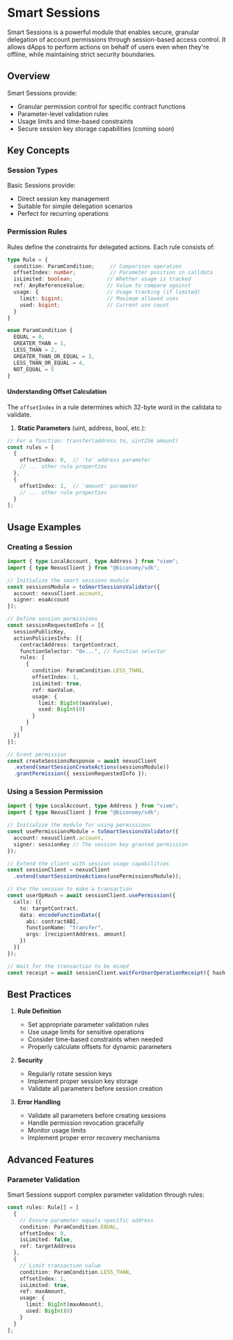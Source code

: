 # Smart Sessions

Smart Sessions is a powerful module that enables secure, granular delegation of account permissions through session-based access control. It allows dApps to perform actions on behalf of users even when they're offline, while maintaining strict security boundaries.

## Overview

Smart Sessions provide:
- Granular permission control for specific contract functions
- Parameter-level validation rules
- Usage limits and time-based constraints
- Secure session key storage capabilities (coming soon)

## Key Concepts

### Session Types

Basic Sessions provide:
- Direct session key management
- Suitable for simple delegation scenarios
- Perfect for recurring operations

### Permission Rules

Rules define the constraints for delegated actions. Each rule consists of:

```typescript
type Rule = {
  condition: ParamCondition;     // Comparison operation
  offsetIndex: number;           // Parameter position in calldata
  isLimited: boolean;           // Whether usage is tracked
  ref: AnyReferenceValue;       // Value to compare against
  usage: {                      // Usage tracking (if limited)
    limit: bigint;              // Maximum allowed uses
    used: bigint;               // Current use count
  }
}

enum ParamCondition {
  EQUAL = 0,
  GREATER_THAN = 1,
  LESS_THAN = 2,
  GREATER_THAN_OR_EQUAL = 3,
  LESS_THAN_OR_EQUAL = 4,
  NOT_EQUAL = 5
}
```


#### Understanding Offset Calculation

The `offsetIndex` in a rule determines which 32-byte word in the calldata to validate. 

1. **Static Parameters** (uint, address, bool, etc.):
```typescript
// For a function: transfer(address to, uint256 amount)
const rules = [
  {
    offsetIndex: 0,  // 'to' address parameter
    // ... other rule properties
  },
  {
    offsetIndex: 1,  // 'amount' parameter
    // ... other rule properties
  }
];
```

## Usage Examples

### Creating a Session

```typescript
import { type LocalAccount, type Address } from "viem";
import { type NexusClient } from "@biconomy/sdk";

// Initialize the smart sessions module
const sessionsModule = toSmartSessionsValidator({
  account: nexusClient.account,
  signer: eoaAccount
});

// Define session permissions
const sessionRequestedInfo = [{
  sessionPublicKey,
  actionPoliciesInfo: [{
    contractAddress: targetContract,
    functionSelector: "0x...", // Function selector
    rules: [
      {
        condition: ParamCondition.LESS_THAN,
        offsetIndex: 1,
        isLimited: true,
        ref: maxValue,
        usage: {
          limit: BigInt(maxValue),
          used: BigInt(0)
        }
      }
    ]
  }]
}];

// Grant permission
const createSessionsResponse = await nexusClient
  .extend(smartSessionCreateActions(sessionsModule))
  .grantPermission({ sessionRequestedInfo });
```

### Using a Session Permission

```typescript
import { type LocalAccount, type Address } from "viem";
import { type NexusClient } from "@biconomy/sdk";

// Initialize the module for using permissions
const usePermissionsModule = toSmartSessionsValidator({
  account: nexusClient.account,
  signer: sessionKey // The session key granted permission
});

// Extend the client with session usage capabilities
const sessionClient = nexusClient
  .extend(smartSessionUseActions(usePermissionsModule));

// Use the session to make a transaction
const userOpHash = await sessionClient.usePermission({
  calls: [{
    to: targetContract,
    data: encodeFunctionData({
      abi: contractABI,
      functionName: "transfer",
      args: [recipientAddress, amount]
    })
  }]
});

// Wait for the transaction to be mined
const receipt = await sessionClient.waitForUserOperationReceipt({ hash: userOpHash });
```

## Best Practices

1. **Rule Definition**
   - Set appropriate parameter validation rules
   - Use usage limits for sensitive operations
   - Consider time-based constraints when needed
   - Properly calculate offsets for dynamic parameters

2. **Security**
   - Regularly rotate session keys
   - Implement proper session key storage
   - Validate all parameters before session creation

3. **Error Handling**
   - Validate all parameters before creating sessions
   - Handle permission revocation gracefully
   - Monitor usage limits
   - Implement proper error recovery mechanisms

## Advanced Features

### Parameter Validation
Smart Sessions support complex parameter validation through rules:

```typescript
const rules: Rule[] = [
  {
    // Ensure parameter equals specific address
    condition: ParamCondition.EQUAL,
    offsetIndex: 0,
    isLimited: false,
    ref: targetAddress
  },
  {
    // Limit transaction value
    condition: ParamCondition.LESS_THAN,
    offsetIndex: 1,
    isLimited: true,
    ref: maxAmount,
    usage: {
      limit: BigInt(maxAmount),
      used: BigInt(0)
    }
  }
];
```

